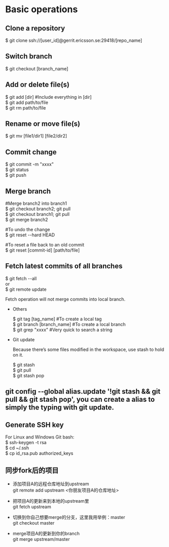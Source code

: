 # Basic operations

## Clone a repository

  $ git clone ssh://[user_id]@gerrit.ericsson.se:29418/[repo_name] 

## Switch branch

  $ git checkout [branch_name]
 
## Add or delete file(s)

  $ git add [dir]    #Include everything in [dir]    
  $ git add path/to/file     
  $ git rm path/to/file    
 
## Rename or move file(s)

  $ git mv [file1/dir1] [file2/dir2]

## Commit change

  $ git commit -m "xxxx"    
  $ git status    
  $ git push    

 
## Merge branch

  #Merge branch2 into branch1    
  $ git checkout branch2; git pull    
  $ git checkout branch1; git pull    
  $ git merge branch2    

  #To undo the change    
  $ git reset --hard HEAD    

  #To reset a file back to an old commit    
  $ git reset [commit-id] [path/to/file]  

 
## Fetch latest commits of all branches

  $ git fetch --all    
  or    
  $ git remote update    

Fetch operation will not merge commits into local branch.

* Others

    $ git tag [tag_name]    #To create a local tag     
    $ git branch [branch_name]    #To create a local branch      
    $ git grep "xxxx"    #Very quick to search a string     

 
* Git update

    Because there’s some files modified in the workspace, use stash to hold on it.   

    $ git stash    
    $ git pull   
    $ git stash pop    

## git config --global alias.update '!git stash && git pull && git stash pop', you can create a alias to simply the typing with git update.

## Generate SSH key

For Linux and Windows Git bash:  
  $ ssh-keygen -t rsa  
  $ cd ~/.ssh  
  $ cp id_rsa.pub authorized_keys  

## 同步fork后的项目

* 添加项目A的远程仓库地址到upstream  
git remote add upstream <你朋友项目A的仓库地址>

* 把项目A的更新来到本地的upstream里  
git fetch upstream

* 切换到你自己想要merge的分支，这里我用举例：master  
git checkout master

* merge项目A的更新到你的branch  
git merge upstream/master